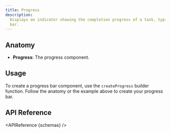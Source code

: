 ```yaml
---
title: Progress
description:
  Displays an indicator showing the completion progress of a task, typically displayed as a progress
  bar.
---
```


<script>
    import { APIReference } from '$lib/docs/components'
    export let schemas
</script>

## Anatomy

- **Progress**: The progress component.

## Usage

To create a progress bar component, use the `createProgress` builder function. Follow the anatomy or
the example above to create your progress bar.

## API Reference

<APIReference {schemas} />

